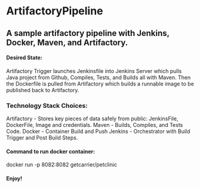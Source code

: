 # ArtifactoryPipeline

## A sample artifactory pipeline with Jenkins, Docker, Maven, and Artifactory.

#### Desired State: 
Artifactory Trigger launches Jenkinsfile into Jenkins Server which pulls Java project from Github, Compiles, Tests, and Builds all with Maven. Then the Dockerfile is pulled from Artifactory which builds a runnable image to be published back to Artifactory.

### Technology Stack Choices:
Artifactory - Stores key pieces of data safely from public: JenkinsFile, DockerFile, Image and credentials.
Maven - Builds, Compiles, and Tests Code.
Docker - Container Build and Push
Jenkins - Orchestrator with Build Trigger and Post Build Steps.

#### Command to run docker container:
docker run -p 8082:8082 getcarrier/petclinic

#### Enjoy!
